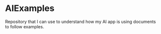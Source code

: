 # AIExamples
Repository that I can use to understand how my AI app is using documents to follow examples.
